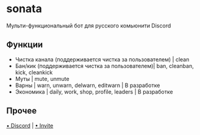 # sonata
Мульти-функциональный бот для русского комьюнити Discord

## Функции
- Чистка канала (поддерживается чистка за пользователем) | clean
- Бан/кик (поддерживается чистка за пользователем)| ban, cleanban, kick, cleankick
- Муты | mute, unmute
- Варны | warn, unwarn, delwarn, editwarn | В разработке
- Экономика | daily, work, shop, profile, leaders | В разработке

## Прочее
[• Discord](https://discord.gg/kHXvVkt) | [• Invite](https://discordapp.com/api/oauth2/authorize?client_id=672406367344132116&permissions=8&scope=bot)
